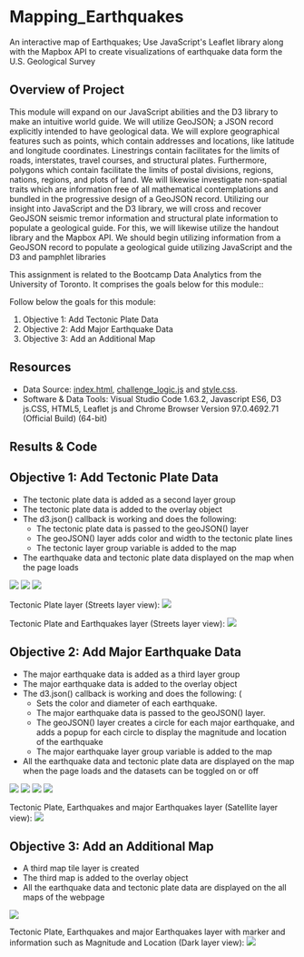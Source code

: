 # Mapping_Earthquakes
An interactive map of Earthquakes; Use JavaScript's Leaflet library along with the Mapbox API to create visualizations of earthquake data form the U.S. Geological Survey

## Overview of Project

This module will expand on our JavaScript abilities and the D3 library to make an intuitive world guide. We will utilize GeoJSON; a JSON record explicitly intended to have geological data. We will explore geographical features such as points, which contain addresses and locations, like latitude and longitude coordinates. Linestrings contain facilitates for the limits of
 roads, interstates, travel courses, and structural plates. Furthermore, polygons which contain facilitate the limits of postal divisions, regions, nations, regions, and plots of land. We will likewise investigate non-spatial traits which are information free of all mathematical contemplations and bundled in the progressive design of a GeoJSON record. Utilizing our insight into JavaScript and the D3 library, we will cross and recover GeoJSON seismic tremor information and structural plate information to populate a geological guide. For this, we will likewise utilize the handout library and the Mapbox API. We should begin utilizing information from a GeoJSON record to populate a geological guide utilizing JavaScript and the D3 and pamphlet libraries

This assignment is related to the Bootcamp Data Analytics from the University of Toronto. It comprises the goals below for this module:: 

Follow below the goals for this module:

1) Objective 1: Add Tectonic Plate Data
2) Objective 2: Add Major Earthquake Data
3) Objective 3: Add an Additional Map


## Resources

* Data Source: [index.html](https://github.com/DougUOT/Mapping_Earthquakes/blob/main/Earthquake_Challenge/index.html), [challenge_logic.js](https://github.com/DougUOT/Mapping_Earthquakes/blob/main/Earthquake_Challenge/static/js/challenge_logic.js) and [style.css](https://github.com/DougUOT/Mapping_Earthquakes/blob/main/Earthquake_Challenge/static/css/style.css).
* Software & Data Tools: Visual Studio Code 1.63.2, Javascript ES6, D3 js.CSS, HTML5, Leaflet js and Chrome Browser Version 97.0.4692.71 (Official Build) (64-bit)

## Results & Code

## Objective 1: Add Tectonic Plate Data

* The tectonic plate data is added as a second layer group 
* The tectonic plate data is added to the overlay object 
* The d3.json() callback is working and does the following: 
   * The tectonic plate data is passed to the geoJSON() layer
   * The geoJSON() layer adds color and width to the tectonic plate lines
   * The tectonic layer group variable is added to the map
* The earthquake data and tectonic plate data displayed on the map when the page loads 

![](https://github.com/DougUOT/Mapping_Earthquakes/blob/main/Resources/Images/Capture13_1_1.PNG)
![](https://github.com/DougUOT/Mapping_Earthquakes/blob/main/Resources/Images/Capture13_1_2.PNG)
![](https://github.com/DougUOT/Mapping_Earthquakes/blob/main/Resources/Images/Capture13_1_3.PNG)

Tectonic Plate layer (Streets layer view):
![](https://github.com/DougUOT/Mapping_Earthquakes/blob/main/Resources/Images/Capture13_1_4a.PNG)

Tectonic Plate and Earthquakes layer (Streets layer view):
![](https://github.com/DougUOT/Mapping_Earthquakes/blob/main/Resources/Images/Capture13_1_4.PNG)

## Objective 2: Add Major Earthquake Data

* The major earthquake data is added as a third layer group 
* The major earthquake data is added to the overlay object 
* The d3.json() callback is working and does the following: (
   * Sets the color and diameter of each earthquake.
   * The major earthquake data is passed to the geoJSON() layer.
   * The geoJSON() layer creates a circle for each major earthquake, and adds a popup for each circle to display the magnitude and location of the earthquake
   * The major earthquake layer group variable is added to the map
* All the earthquake data and tectonic plate data are displayed on the map when the page loads and the datasets can be toggled on or off 

![](https://github.com/DougUOT/Mapping_Earthquakes/blob/main/Resources/Images/Capture13_2_1.PNG)
![](https://github.com/DougUOT/Mapping_Earthquakes/blob/main/Resources/Images/Capture13_2_2.PNG)
![](https://github.com/DougUOT/Mapping_Earthquakes/blob/main/Resources/Images/Capture13_2_3.PNG)
![](https://github.com/DougUOT/Mapping_Earthquakes/blob/main/Resources/Images/Capture13_2_4.PNG)

Tectonic Plate, Earthquakes and major Earthquakes layer (Satellite layer view):
![](https://github.com/DougUOT/Mapping_Earthquakes/blob/main/Resources/Images/Capture13_2_5.PNG)

## Objective 3: Add an Additional Map

* A third map tile layer is created 
* The third map is added to the overlay object 
* All the earthquake data and tectonic plate data are displayed on the all maps of the webpage 

![](https://github.com/DougUOT/Mapping_Earthquakes/blob/main/Resources/Images/Capture13_3_1.PNG)

Tectonic Plate, Earthquakes and major Earthquakes layer with marker and information such as Magnitude and Location (Dark layer view):
![](https://github.com/DougUOT/Mapping_Earthquakes/blob/main/Resources/Images/Capture13_3_2.PNG)

